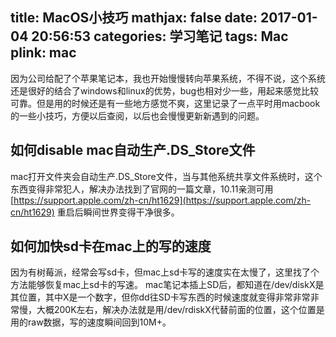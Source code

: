 title: MacOS小技巧
mathjax: false
date: 2017-01-04 20:56:53
categories: 学习笔记
tags: Mac
plink: mac
---
因为公司给配了个苹果笔记本，我也开始慢慢转向苹果系统，不得不说，这个系统还是很好的结合了windows和linux的优势，bug也相对少一些，用起来感觉比较可靠。但是用的时候还是有一些地方感觉不爽，这里记录了一点平时用macbook的一些小技巧，方便以后查阅，以后也会慢慢更新新遇到的问题。

## 如何disable mac自动生产.DS_Store文件
mac打开文件夹会自动生产.DS_Store文件，当与其他系统共享文件系统时，这个东西变得非常犯人，解决办法找到了官网的一篇文章，10.11亲测可用
[https://support.apple.com/zh-cn/ht1629](https://support.apple.com/zh-cn/ht1629)
重启后瞬间世界变得干净很多。

## 如何加快sd卡在mac上的写的速度
因为有树莓派，经常会写sd卡，但mac上sd卡写的速度实在太慢了，这里找了个方法能够恢复mac上sd卡的写速。
mac笔记本插上SD后，都知道在/dev/diskX是其位置，其中X是一个数字，但你dd往SD卡写东西的时候速度就变得非常非常非常慢，大概200K左右，解决办法就是用/dev/rdiskX代替前面的位置，这个位置是用的raw数据，写的速度瞬间回到10M+。
